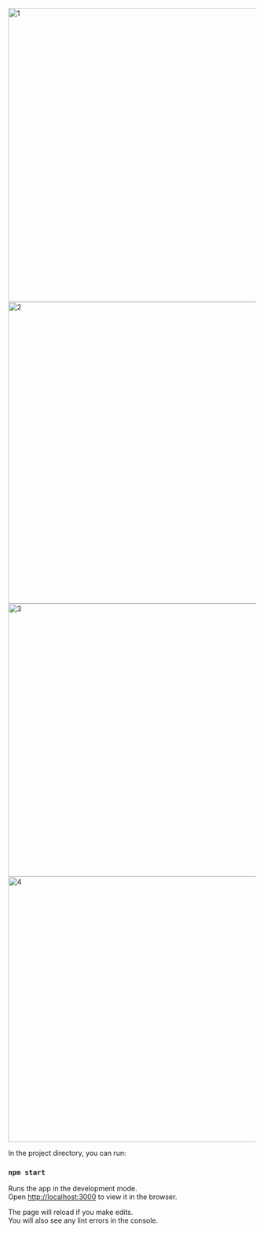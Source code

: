 <img width="597" alt="1" src="https://user-images.githubusercontent.com/21130451/80307437-5e63da80-87c9-11ea-9dfe-da8f1f5c2c27.PNG">
<img width="613" alt="2" src="https://user-images.githubusercontent.com/21130451/80307440-5f950780-87c9-11ea-95e5-3b98a19fce28.PNG">
<img width="555" alt="3" src="https://user-images.githubusercontent.com/21130451/80307441-5f950780-87c9-11ea-9cf9-ad4474989ed7.PNG">
<img width="539" alt="4" src="https://user-images.githubusercontent.com/21130451/80307442-602d9e00-87c9-11ea-9d5f-4f983e00f04c.PNG">

In the project directory, you can run:

### `npm start`

Runs the app in the development mode.<br />
Open [http://localhost:3000](http://localhost:3000) to view it in the browser.

The page will reload if you make edits.<br />
You will also see any lint errors in the console.
